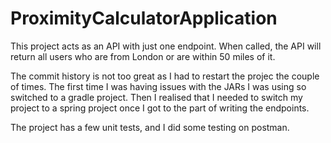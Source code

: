 # ProximityCalculatorApplication

This project acts as an API with just one endpoint. When called, the API will return all users who are from London or are within 50 miles of it.

The commit history is not too great as I had to restart the projec the couple of times. The first time I was having issues with the JARs
I was using so switched to a gradle project. Then I realised that I needed to switch my project to a spring project once I got to the part 
of writing the endpoints.

The project has a few unit tests, and I did some testing on postman.
